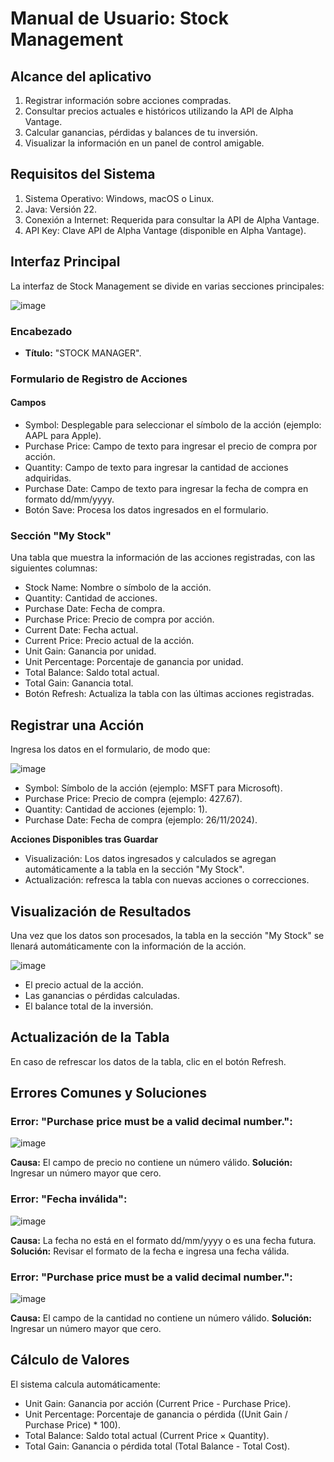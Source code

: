 # Manual de Usuario: Stock Management

## **Alcance del aplicativo**
1. Registrar información sobre acciones compradas.
2. Consultar precios actuales e históricos utilizando la API de Alpha Vantage.
3. Calcular ganancias, pérdidas y balances de tu inversión.
4. Visualizar la información en un panel de control amigable.
 
## **Requisitos del Sistema**

1. Sistema Operativo: Windows, macOS o Linux.
2. Java: Versión 22.
3. Conexión a Internet: Requerida para consultar la API de Alpha Vantage.
4. API Key: Clave API de Alpha Vantage (disponible en Alpha Vantage).

## **Interfaz Principal**

La interfaz de Stock Management se divide en varias secciones principales:

![image](https://github.com/user-attachments/assets/6f838cc5-689b-4223-a611-d7b6d52b2611)

### **Encabezado**
  - **Título:** "STOCK MANAGER".
### **Formulario de Registro de Acciones**
#### **Campos**
  - Symbol: Desplegable para seleccionar el símbolo de la acción (ejemplo: AAPL para Apple).
  - Purchase Price: Campo de texto para ingresar el precio de compra por acción.
  - Quantity: Campo de texto para ingresar la cantidad de acciones adquiridas.
  - Purchase Date: Campo de texto para ingresar la fecha de compra en formato dd/mm/yyyy.
  - Botón Save: Procesa los datos ingresados en el formulario.
### **Sección "My Stock"**
Una tabla que muestra la información de las acciones registradas, con las siguientes columnas:
  - Stock Name: Nombre o símbolo de la acción.
  - Quantity: Cantidad de acciones.
  - Purchase Date: Fecha de compra.
  - Purchase Price: Precio de compra por acción.
  - Current Date: Fecha actual.
  - Current Price: Precio actual de la acción.
  - Unit Gain: Ganancia por unidad.
  - Unit Percentage: Porcentaje de ganancia por unidad.
  - Total Balance: Saldo total actual.
  - Total Gain: Ganancia total.
  - Botón Refresh: Actualiza la tabla con las últimas acciones registradas.

## **Registrar una Acción**
Ingresa los datos en el formulario, de modo que:

![image](https://github.com/user-attachments/assets/27f4fcfd-80d1-4846-992c-5f4388b77f74)

  - Symbol: Símbolo de la acción (ejemplo: MSFT para Microsoft).
  - Purchase Price: Precio de compra (ejemplo: 427.67).
  - Quantity: Cantidad de acciones (ejemplo: 1).
  - Purchase Date: Fecha de compra (ejemplo: 26/11/2024).

**Acciones Disponibles tras Guardar**
  - Visualización: Los datos ingresados y calculados se agregan automáticamente a la tabla en la sección "My Stock".
  - Actualización: refresca la tabla con nuevas acciones o correcciones.

## **Visualización de Resultados**
Una vez que los datos son procesados, la tabla en la sección "My Stock" se llenará automáticamente con la información de la acción. 

![image](https://github.com/user-attachments/assets/fc0c95ea-cc5e-40b4-bbe2-90a6719e2835)

  - El precio actual de la acción.
  - Las ganancias o pérdidas calculadas.
  - El balance total de la inversión.

## **Actualización de la Tabla**
En caso de refrescar los datos de la tabla, clic en el botón Refresh.

## **Errores Comunes y Soluciones**
### **Error: "Purchase price must be a valid decimal number.":**

![image](https://github.com/user-attachments/assets/1b4f0f20-08bc-4408-a29e-93c81fb0af4d)

**Causa:** El campo de precio no contiene un número válido.
**Solución:** Ingresar un número mayor que cero.

### **Error: "Fecha inválida":**

![image](https://github.com/user-attachments/assets/5a91be7f-e50c-45bd-a79b-4c7a746c1908)

**Causa:** La fecha no está en el formato dd/mm/yyyy o es una fecha futura.
**Solución:** Revisar el formato de la fecha e ingresa una fecha válida.

### **Error: "Purchase price must be a valid decimal number.":**

![image](https://github.com/user-attachments/assets/52c9b0d9-8091-4090-a4fa-ca71a4e0cd44)

**Causa:** El campo de la cantidad no contiene un número válido.
**Solución:** Ingresar un número mayor que cero.


## **Cálculo de Valores**
El sistema calcula automáticamente:

  - Unit Gain: Ganancia por acción (Current Price - Purchase Price).
  - Unit Percentage: Porcentaje de ganancia o pérdida ((Unit Gain / Purchase Price) * 100).
  - Total Balance: Saldo total actual (Current Price × Quantity).
  - Total Gain: Ganancia o pérdida total (Total Balance - Total Cost).
